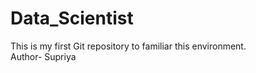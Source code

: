 # Data_Scientist
This is my first Git repository to familiar this environment.
<br>Author- Supriya 
